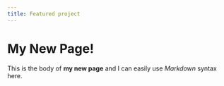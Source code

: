 ```yaml
---
title: Featured project
---
```

# My New Page!

This is the body of **my new page** and I can easily use _Markdown_ syntax here.